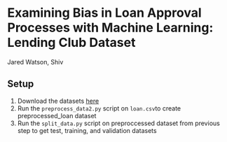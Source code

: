 # Examining Bias in Loan Approval Processes with Machine Learning: Lending Club Dataset

Jared Watson, Shiv

## Setup

1. Download the datasets [here](https://www.kaggle.com/datasets/adarshsng/lending-club-loan-data-csv)
2. Run the `preprocess_data2.py` script on  `loan.csv`to create preprocessed_loan dataset
3. Run the `split_data.py` script on preproccessed dataset from previous step to get test, training, and validation datasets